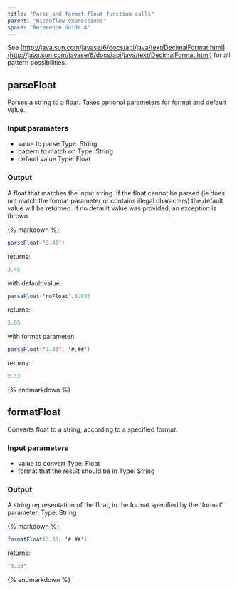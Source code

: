 ```yaml
---
title: "Parse and format float function calls"
parent: "microflow-expressions"
space: "Reference Guide 4"
---
```

See [http://java.sun.com/javase/6/docs/api/java/text/DecimalFormat.html](http://java.sun.com/javase/6/docs/api/java/text/DecimalFormat.html) for all pattern possibilities.

## parseFloat

Parses a string to a float. Takes optional parameters for format and default value.

### Input parameters

*   value to parse
    Type: String
*   pattern to match on
    Type: String
*   default value
    Type: Float

### Output

A float that matches the input string. If the float cannot be parsed (ie does not match the format parameter or contains illegal characters) the default value will be returned.
If no default value was provided, an exception is thrown.

<div class="alert alert-info">{% markdown %}

```java
parseFloat('3.45')

```

returns:

```java
3.45

```

with default value:

```java
parseFloat('noFloat',5.05)

```

returns:

```java
5.05

```

with format parameter:

```java
parseFloat('3.33', '#,##')

```

returns:

```java
3.33

```

{% endmarkdown %}</div>

## formatFloat

Converts float to a string, according to a specified format.

### Input parameters

*   value to convert
    Type: Float
*   format that the result should be in
    Type: String

### Output

A string representation of the float, in the format specified by the 'format' parameter.
Type: String

<div class="alert alert-info">{% markdown %}

```java
formatFloat(3.33, '#,##')

```

returns:

```java
'3.33'

```

{% endmarkdown %}</div>
